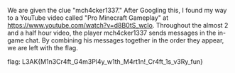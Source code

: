 We are given the clue "mch4cker1337." After Googling this, I found my way to a YouTube video
called "Pro Minecraft Gameplay" at https://www.youtube.com/watch?v=d8B0tS_wcIo. Throughout the almost
2 and a half hour video, the player mch4cker1337 sends messages in the in-game chat. By combining
his messages together in the order they appear, we are left with the flag.

flag: L3AK{M1n3Cr4ft_G4m3Pl4y_w1th_M4rt1n!_Cr4ft_1s_v3Ry_fun}
